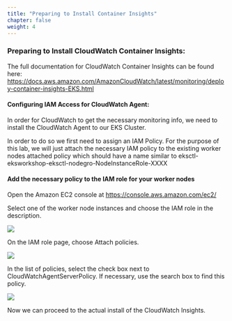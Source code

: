 ```yaml
---
title: "Preparing to Install Container Insights"
chapter: false
weight: 4
---
```




<h3>Preparing to Install CloudWatch Container Insights:</h3>

The full documentation for CloudWatch Container Insights can be found here: https://docs.aws.amazon.com/AmazonCloudWatch/latest/monitoring/deploy-container-insights-EKS.html 

<h4>Configuring IAM Access for CloudWatch Agent:</h4>

In order for CloudWatch to get the necessary monitoring info, we need to install the CloudWatch Agent to our EKS Cluster. 

In order to do so we first need to assign an IAM Policy. For the purpose of this lab, we will just attach the necessary IAM policy to the existing worker nodes attached policy which should have a name similar to eksctl-eksworkshop-eksctl-nodegro-NodeInstanceRole-XXXX

<h4>Add the necessary policy to the IAM role for your worker nodes</h4>

Open the Amazon EC2 console at https://console.aws.amazon.com/ec2/ 

Select one of the worker node instances and choose the IAM role in the description.

<img src="/images/ekscwci/ec2info.png">

On the IAM role page, choose Attach policies. 

<img src="/images/ekscwci/attachpolicy.png">

In the list of policies, select the check box next to CloudWatchAgentServerPolicy. If necessary, use the search box to find this policy.

<img src="/images/ekscwci/attachperm.png">

Now we can proceed to the actual install of the CloudWatch Insights. 
